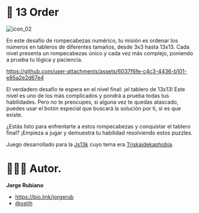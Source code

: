# 🔂 13 Order

![icon_02](https://github.com/user-attachments/assets/6c5db817-3a97-4240-be71-9a08fec36c04)

En este desafío de rompecabezas numérico, tu misión es ordenar los números en tableros de diferentes tamaños, desde 3x3 hasta 13x13. Cada nivel presenta un rompecabezas único y cada vez más complejo, poniendo a prueba tu lógica y paciencia.

https://github.com/user-attachments/assets/6037f6fe-c4c3-4436-b101-e85a2e2d67e4

El verdadero desafío te espera en el nivel final: ¡el tablero de 13x13! Este nivel es uno de los más complicados y pondrá a prueba todas tus habilidades. Pero no te preocupes, si alguna vez te quedas atascado, puedes usar el botón especial que buscará la solución por ti, si es que existe.

¿Estás listo para enfrentarte a estos rompecabezas y conquistar el tablero final? ¡Empieza a jugar y demuestra tu habilidad resolviendo estos puzzles.

Juego desarrollado para la [Js13k](https://js13kgames.com/) cuyo tema era [Triskaidekaphobia](https://medium.com/js13kgames/js13kgames-2024-start-and-theme-announcement-5d734f77da68).

# 👨🏻‍💻 Autor.

**Jorge Rubiano**

* https://bio.link/jorgerub
* [@ostjh](https://twitter.com/ostjh)
